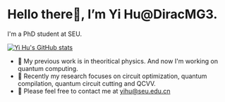 # Hello there👋, I’m Yi Hu@DiracMG3.
I'm a PhD student at SEU.

[![Yi Hu's GitHub stats](https://github-readme-stats.vercel.app/api?username=DiracMG3&show_icons=true&theme=buefy)](https://github.com/DiracMG3/github-readme-stats)

- :panda_face: My previous work is in theoritical physics. And now I'm working on quantum computing. 
- :hatching_chick: Recently my research focuses on circuit optimization, 
quantum compilation, quantum circuit cutting and QCVV.
- :e-mail: Please feel free to contact me at yihu@seu.edu.cn

<!---
DiracMG3/DiracMG3 is a ✨ special ✨ repository because its `README.md` (this file) appears on your GitHub profile.
You can click the Preview link to take a look at your changes.
--->
